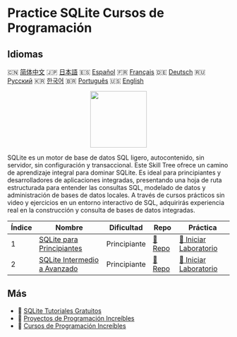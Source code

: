 # Practice SQLite Cursos de Programación

## Idiomas

🇨🇳 [简体中文](README_zh.md) 🇯🇵 [日本語](README_ja.md) 🇪🇸 [Español](README_es.md) 🇫🇷 [Français](README_fr.md) 🇩🇪 [Deutsch](README_de.md) 🇷🇺 [Русский](README_ru.md) 🇰🇷 [한국어](README_ko.md) 🇧🇷 [Português](README_pt.md) 🇺🇸 [English](README.md) 

<div align="center">
<img width="128px" src="https://file.labex.io/path/yNOqpRQSmPL4.png">
</div>

SQLite es un motor de base de datos SQL ligero, autocontenido, sin servidor, sin configuración y transaccional. Este Skill Tree ofrece un camino de aprendizaje integral para dominar SQLite. Es ideal para principiantes y desarrolladores de aplicaciones integradas, presentando una hoja de ruta estructurada para entender las consultas SQL, modelado de datos y administración de bases de datos locales. A través de cursos prácticos sin video y ejercicios en un entorno interactivo de SQL, adquirirás experiencia real en la construcción y consulta de bases de datos integradas.

|   Índice | Nombre                                                                                      | Dificultad   | Repo                                                                     | Práctica                                                                              |
|----------|---------------------------------------------------------------------------------------------|--------------|--------------------------------------------------------------------------|---------------------------------------------------------------------------------------|
|        1 | [SQLite para Principiantes](https://labex.io/es/courses/sqlite-for-beginners)               | Principiante | [🔗 Repo](https://github.com/labex-labs/sqlite-for-beginners)            | [🚀 Iniciar Laboratorio](https://labex.io/es/courses/sqlite-for-beginners)            |
|        2 | [SQLite Intermedio a Avanzado](https://labex.io/es/courses/sqlite-intermediate-to-advanced) | Principiante | [🔗 Repo](https://github.com/labex-labs/sqlite-intermediate-to-advanced) | [🚀 Iniciar Laboratorio](https://labex.io/es/courses/sqlite-intermediate-to-advanced) |

## Más

- 🔗 [SQLite Tutoriales Gratuitos](https://github.com/labex-labs/sqlite-free-tutorials)
- 🔗 [Proyectos de Programación Increíbles](https://github.com/labex-labs/awesome-programming-projects)
- 🔗 [Cursos de Programación Increíbles](https://github.com/labex-labs/awesome-programming-courses)

